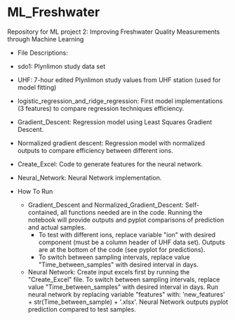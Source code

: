 # ML_Freshwater
Repository for ML project 2: Improving Freshwater Quality Measurements through Machine Learning

- File Descriptions:
- sdo1: Plynlimon study data set
- UHF: 7-hour edited Plynlimon study values from UHF station (used for model fitting)
- logistic_regression_and_ridge_regression: First model implementations (3 features) to compare regression techniques efficiency.
- Gradient_Descent: Regression model using Least Squares Gradient Descent.
- Normalized gradient descent: Regression model with normalized outputs to compare efficiency between different ions.
- Create_Excel: Code to generate features for the neural network.
- Neural_Network: Neural Network implementation.

- How To Run
  - Gradient_Descent and Normalized_Gradient_Descent: Self-contained, all functions needed are in the code. Running the notebook will provide outputs and pyplot comparisons of prediction and actual samples.
    - To test with different ions, replace variable "ion" with desired component (must be a column header of UHF data set). Outputs are at the bottom of the code (see pyplot for predictions).
    - To switch between sampling intervals, replace value "Time_between_samples" with desired interval in days.
  - Neural Network: Create input excels first by running the "Create_Excel" file. To switch between sampling intervals, replace value "Time_between_samples" with desired interval in days. Run neural network by replacing variable "features" with: 'new_features' + str(Time_between_sample) + '.xlsx'. Neural Network outputs pyplot prediction compared to test samples.
